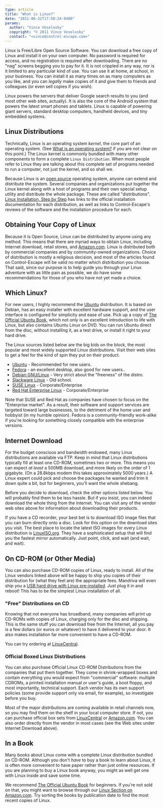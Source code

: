 ```yaml
---
type: article
title: "What is Linux?"
date: "2011-06-22T17:58:24-0400"
params:
  author: "Vince Veselosky"
  copyright: "© 2011 Vince Veselosky"
  contact: "<vince@control-escape.com>"
---
```


Linux is Free/Libre Open Source Software. You can download a free copy of Linux and
install it on your own computer. No password is required for access, and no registration
is required after downloading. There are no \"nag\" screens begging you to pay for it.
It is not crippled in any way, nor is it limited to any particular kind of use. You can
use it at home, at school, in your business. You can install it as many times on as many
computers as you like, and you can _legally_ make copies of it and give them to friends
and colleagues (or even sell copies if you wish).

Linux powers the servers that deliver Google search results to you (and most other web
sites, actually). It is also the core of the Android system that powers the latest smart
phones and tablets. Linux is capable of powering giant servers, standard desktop
computers, handheld devices, and tiny embedded systems.

## Linux Distributions

Technically, Linux is an operating system _kernel_, the core part of an operating
system. (See [What is an operating system?](/linux/whatisopsys) if you are not clear on this
point.) The Linux kernel is commonly bundled with many other components to form a
complete `Linux Distribution`. When most people refer to Linux they are talking about
this complete set of programs needed to run a computer, not just the kernel, and so
shall we.

Because Linux is an [open source](/linux/opensource) operating system, anyone can extend and
distribute the system. Several companies and organizations put together the Linux kernel
along with a host of programs and their own special setup utility and distribute the
whole package. These are called \"distributions\".
[Linux Installation, Step by Step](/linux/lx-install) has links to the official installation
documentation for each distribution, as well as links to Control-Escape\'s reviews of
the software and the installation procedure for each.

## Obtaining Your Copy of Linux

Because it is Open Source, Linux can be distributed by anyone using any method. This
means that there are myriad ways to obtain Linux, including Internet download, retail
stores, and
[Amazon.com](http://www.amazon.com/exec/obidos/redirect?tag=controlescape-20&path=tg/browse/-/229654/1?rank=%2Bsalesrank).
Linux is distributed both by commercial companies and by community-owned organizations.
Choice of distribution is mostly a religious decision, and most of the articles found on
Control-Escape will be valid no matter which distribution you choose. That said, since
our purpose is to help guide you through your Linux adventure with as little pain as
possible, we do have some recommendations for those of you who have not yet made a
choice.

## Which Linux?

For new users, I highly recommend the [Ubuntu](http://www.ubuntu.com) distribution. It
is based on Debian, has an easy installer with excellent hardware support, and the user
interface is configured for simplicity and ease of use. Pick up a copy of
[The Official Ubuntu Book](http://www.amazon.com/gp/product/0132748509/ref=as_li_ss_tl?ie=UTF8&tag=controlescape-20),
which not only is an excellent introduction to life with Linux, but also contains Ubuntu
Linux on DVD. You can run Ubuntu direct from the disc, without installing it, as a test
drive, or install it right to your hard drive.

The Linux sources listed below are the big kids on the block, the most popular and most
widely supported Linux distributions. Visit their web sites to get a feel for the kind
of spin they put on their product.

- [Ubuntu](http://www.ubuntu.com) - Recommended for new users.
- [Fedora](http://fedoraproject.org) - an excellent desktop, also good for new users..
- [Debian GNU/Linux](http://www.debian.org) - Very strict about the \"freeness\" of the
  distro.
- [Slackware Linux](http://www.slackware.com) - Old school.
- [SUSE Linux](http://www.suse.com/) - Corporate/Enterprise
- [Red Hat Enterprise Linux](http://www.redhat.com) - Corporate/Enterprise

Note that SUSE and Red Hat as companies have chosen to focus on the \"Enterprise
market\". As a result, their software and support services are targeted toward large
businesses, to the detriment of the home user and hobbyist (in my humble opinion).
Fedora is a community-friendly work-alike if you\'re looking for something closely
compatible with the enterprise versions.

## Internet Download

For the budget conscious and bandwidth endowed, many Linux distributions are available
via FTP. Keep in mind that Linux distributions typically fill at least one CD-ROM,
sometimes two or more. This means you can expect _at least_ a 500MB download, and more
likely on the order of 1 gigabyte. (On a 28.8kbps modem this takes approximately 5000
years.) A Linux expert could pick and choose the packages he wanted and trim it down
quite a bit, but for beginners, you\'ll want the whole shebang.

Before you decide to download, check the other options listed below. You will probably
find them to be less hassle. But if you insist, you can indeed download the whole thing
from the Internet. You can visit any of the vendor web sites above for information about
downloading their products.

If you have a CD recorder, your best bet is to download ISO image files that you can
burn directly onto a disc. Look for this option on the download sites you visit. The
best place to locate the latest ISO images for every Linux distribution is
[LinuxISO.org](http://www.linuxiso.org). They have a sophisticated setup that will find
you the fastest mirror automatically. Just point, click, and wait (and wait, and wait).

## On CD-ROM (or Other Media)

You can also purchase CD-ROM copies of Linux, ready to install. All of the Linux vendors
linked above will be happy to ship you copies of their distribution for (what they feel
are) the appropriate fees. Mandriva will even ship you a
[USB hard drive with Linux pre-installed](http://www.mandriva.com/en/flash/). Just plug
it in and reboot! This has to be the simplest Linux installation of all.

### \"Free\" Distributions on CD

Knowing that not everyone has broadband, many companies will print up CD-ROMs with
copies of Linux, charging only for the disc and shipping. This is the same stuff you can
download free from the Internet, all you pay is a few dollars (or euros or whatever) to
have it delivered to your door. It also makes installation far more convenient to have a
CD-ROM.

You can try ordering at [LinuxCentral](http://www.linuxcentral.com).

### Official Boxed Linux Distributions

You can also purchase Official Linux CD-ROM Distributions from the companies that put
them together. They come in shrink-wrapped boxes and contain everything you would expect
from \"commercial\" software: multiple CDROMs, a printed installation manual or user\'s
guide, a boot floppy, and most importantly, technical support. Each vendor has its own
support policies (some provide support only via email, for example), so investigate
before you buy.

Most of the major distributions are coming available in retail channels now, so you may
find them on the shelf in your local computer store. If not, you can purchase official
box sets from [LinuxCentral](http://www.linuxcentral.com) or
[Amazon.com](http://www.amazon.com/exec/obidos/redirect?tag=controlescape-20&path=tg/browse/-/229654/1?rank=%2Bsalesrank).
You can also order directly from the vendor in most cases (see the Web sites under
Internet Download above).

## In a Book

Many books about Linux come with a complete Linux distribution bundled on CD-ROM.
Although you don\'t _have_ to buy a book to learn about Linux, it is often more
convenient to have paper rather than just online resources. If you are planning to buy a
Linux book anyway, you might as well get one with Linux inside and save some time.

We recommend
[The Official Ubuntu Book](http://www.amazon.com/gp/product/0132748509/ref=as_li_ss_tl?ie=UTF8&tag=controlescape-20)
for beginners. If you\'re not sold on that, you might want to browse through our
[Linux Section on Amazon.com](http://www.amazon.com/exec/obidos/redirect?tag=controlescape-20&path=tg/browse/-/3849).
Try sorting the books by publication date to find the most recent copies of Linux.
